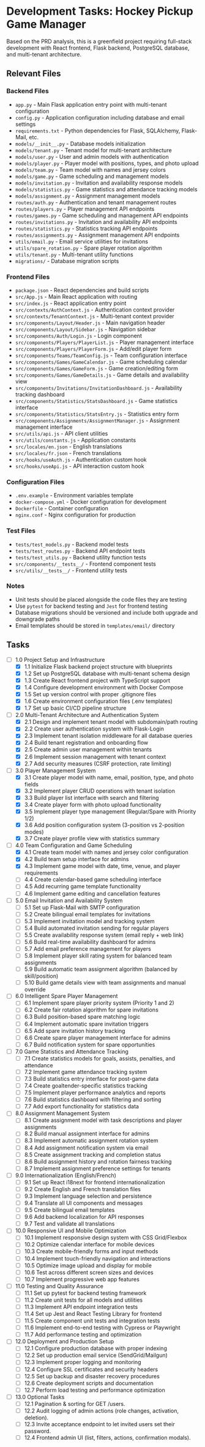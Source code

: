 # Development Tasks: Hockey Pickup Game Manager

Based on the PRD analysis, this is a greenfield project requiring full-stack development with React frontend, Flask backend, PostgreSQL database, and multi-tenant architecture.

## Relevant Files

### Backend Files
- `app.py` - Main Flask application entry point with multi-tenant configuration
- `config.py` - Application configuration including database and email settings
- `requirements.txt` - Python dependencies for Flask, SQLAlchemy, Flask-Mail, etc.
- `models/__init__.py` - Database models initialization
- `models/tenant.py` - Tenant model for multi-tenant architecture
- `models/user.py` - User and admin models with authentication
- `models/player.py` - Player model with positions, types, and photo upload
- `models/team.py` - Team model with names and jersey colors
- `models/game.py` - Game scheduling and management models
- `models/invitation.py` - Invitation and availability response models
- `models/statistics.py` - Game statistics and attendance tracking models
- `models/assignment.py` - Assignment management models
- `routes/auth.py` - Authentication and tenant management routes
- `routes/players.py` - Player management API endpoints
- `routes/games.py` - Game scheduling and management API endpoints
- `routes/invitations.py` - Invitation and availability API endpoints
- `routes/statistics.py` - Statistics tracking API endpoints
- `routes/assignments.py` - Assignment management API endpoints
- `utils/email.py` - Email service utilities for invitations
- `utils/spare_rotation.py` - Spare player rotation algorithm
- `utils/tenant.py` - Multi-tenant utility functions
- `migrations/` - Database migration scripts

### Frontend Files
- `package.json` - React dependencies and build scripts
- `src/App.js` - Main React application with routing
- `src/index.js` - React application entry point
- `src/contexts/AuthContext.js` - Authentication context provider
- `src/contexts/TenantContext.js` - Multi-tenant context provider
- `src/components/Layout/Header.js` - Main navigation header
- `src/components/Layout/Sidebar.js` - Navigation sidebar
- `src/components/Auth/Login.js` - Login component
- `src/components/Players/PlayerList.js` - Player management interface
- `src/components/Players/PlayerForm.js` - Add/edit player form
- `src/components/Teams/TeamConfig.js` - Team configuration interface
- `src/components/Games/GameCalendar.js` - Game scheduling calendar
- `src/components/Games/GameForm.js` - Game creation/editing form
- `src/components/Games/GameDetails.js` - Game details and availability view
- `src/components/Invitations/InvitationDashboard.js` - Availability tracking dashboard
- `src/components/Statistics/StatsDashboard.js` - Game statistics interface
- `src/components/Statistics/StatsEntry.js` - Statistics entry form
- `src/components/Assignments/AssignmentManager.js` - Assignment management interface
- `src/utils/api.js` - API client utilities
- `src/utils/constants.js` - Application constants
- `src/locales/en.json` - English translations
- `src/locales/fr.json` - French translations
- `src/hooks/useAuth.js` - Authentication custom hook
- `src/hooks/useApi.js` - API interaction custom hook

### Configuration Files
- `.env.example` - Environment variables template
- `docker-compose.yml` - Docker configuration for development
- `Dockerfile` - Container configuration
- `nginx.conf` - Nginx configuration for production

### Test Files
- `tests/test_models.py` - Backend model tests
- `tests/test_routes.py` - Backend API endpoint tests
- `tests/test_utils.py` - Backend utility function tests
- `src/components/__tests__/` - Frontend component tests
- `src/utils/__tests__/` - Frontend utility tests

### Notes

- Unit tests should be placed alongside the code files they are testing
- Use `pytest` for backend testing and `Jest` for frontend testing
- Database migrations should be versioned and include both upgrade and downgrade paths
- Email templates should be stored in `templates/email/` directory

## Tasks

- [ ] 1.0 Project Setup and Infrastructure
  - [x] 1.1 Initialize Flask backend project structure with blueprints
  - [x] 1.2 Set up PostgreSQL database with multi-tenant schema design
  - [x] 1.3 Create React frontend project with TypeScript support
  - [x] 1.4 Configure development environment with Docker Compose
  - [x] 1.5 Set up version control with proper .gitignore files
  - [x] 1.6 Create environment configuration files (.env templates)
  - [x] 1.7 Set up basic CI/CD pipeline structure

- [ ] 2.0 Multi-Tenant Architecture and Authentication System
  - [x] 2.1 Design and implement tenant model with subdomain/path routing
  - [x] 2.2 Create user authentication system with Flask-Login
  - [x] 2.3 Implement tenant isolation middleware for all database queries
  - [x] 2.4 Build tenant registration and onboarding flow
  - [x] 2.5 Create admin user management within tenants
  - [x] 2.6 Implement session management with tenant context
  - [x] 2.7 Add security measures (CSRF protection, rate limiting)

- [ ] 3.0 Player Management System
  - [x] 3.1 Create player model with name, email, position, type, and photo fields
  - [x] 3.2 Implement player CRUD operations with tenant isolation
  - [x] 3.3 Build player list interface with search and filtering
  - [x] 3.4 Create player form with photo upload functionality
  - [x] 3.5 Implement player type management (Regular/Spare with Priority 1/2)
  - [x] 3.6 Add position configuration system (3-position vs 2-position modes)
  - [x] 3.7 Create player profile view with statistics summary

- [ ] 4.0 Team Configuration and Game Scheduling
  - [x] 4.1 Create team model with names and jersey color configuration
  - [x] 4.2 Build team setup interface for admins
  - [x] 4.3 Implement game model with date, time, venue, and player requirements
  - [ ] 4.4 Create calendar-based game scheduling interface
  - [ ] 4.5 Add recurring game template functionality
  - [ ] 4.6 Implement game editing and cancellation features

- [ ] 5.0 Email Invitation and Availability System
  - [ ] 5.1 Set up Flask-Mail with SMTP configuration
  - [ ] 5.2 Create bilingual email templates for invitations
  - [ ] 5.3 Implement invitation model and tracking system
  - [ ] 5.4 Build automated invitation sending for regular players
  - [ ] 5.5 Create availability response system (email reply + web link)
  - [ ] 5.6 Build real-time availability dashboard for admins
  - [ ] 5.7 Add email preference management for players
  - [ ] 5.8 Implement player skill rating system for balanced team assignments
  - [ ] 5.9 Build automatic team assignment algorithm (balanced by skill/position)
  - [ ] 5.10 Build game details view with team assignments and manual override

- [ ] 6.0 Intelligent Spare Player Management
  - [ ] 6.1 Implement spare player priority system (Priority 1 and 2)
  - [ ] 6.2 Create fair rotation algorithm for spare invitations
  - [ ] 6.3 Build position-based spare matching logic
  - [ ] 6.4 Implement automatic spare invitation triggers
  - [ ] 6.5 Add spare invitation history tracking
  - [ ] 6.6 Create spare player management interface for admins
  - [ ] 6.7 Build notification system for spare opportunities

- [ ] 7.0 Game Statistics and Attendance Tracking
  - [ ] 7.1 Create statistics models for goals, assists, penalties, and attendance
  - [ ] 7.2 Implement game attendance tracking system
  - [ ] 7.3 Build statistics entry interface for post-game data
  - [ ] 7.4 Create goaltender-specific statistics tracking
  - [ ] 7.5 Implement player performance analytics and reports
  - [ ] 7.6 Build statistics dashboard with filtering and sorting
  - [ ] 7.7 Add export functionality for statistics data

- [ ] 8.0 Assignment Management System
  - [ ] 8.1 Create assignment model with task descriptions and player assignments
  - [ ] 8.2 Build manual assignment interface for admins
  - [ ] 8.3 Implement automatic assignment rotation system
  - [ ] 8.4 Add assignment notification system via email
  - [ ] 8.5 Create assignment tracking and completion status
  - [ ] 8.6 Build assignment history and rotation fairness tracking
  - [ ] 8.7 Implement assignment preference settings for tenants

- [ ] 9.0 Internationalization (English/French)
  - [ ] 9.1 Set up React i18next for frontend internationalization
  - [ ] 9.2 Create English and French translation files
  - [ ] 9.3 Implement language selection and persistence
  - [ ] 9.4 Translate all UI components and messages
  - [ ] 9.5 Create bilingual email templates
  - [ ] 9.6 Add backend localization for API responses
  - [ ] 9.7 Test and validate all translations

- [ ] 10.0 Responsive UI and Mobile Optimization
  - [ ] 10.1 Implement responsive design system with CSS Grid/Flexbox
  - [ ] 10.2 Optimize calendar interface for mobile devices
  - [ ] 10.3 Create mobile-friendly forms and input methods
  - [ ] 10.4 Implement touch-friendly navigation and interactions
  - [ ] 10.5 Optimize image upload and display for mobile
  - [ ] 10.6 Test across different screen sizes and devices
  - [ ] 10.7 Implement progressive web app features

- [ ] 11.0 Testing and Quality Assurance
  - [ ] 11.1 Set up pytest for backend testing framework
  - [ ] 11.2 Create unit tests for all models and utilities
  - [ ] 11.3 Implement API endpoint integration tests
  - [ ] 11.4 Set up Jest and React Testing Library for frontend
  - [ ] 11.5 Create component unit tests and integration tests
  - [ ] 11.6 Implement end-to-end testing with Cypress or Playwright
  - [ ] 11.7 Add performance testing and optimization

- [ ] 12.0 Deployment and Production Setup
  - [ ] 12.1 Configure production database with proper indexing
  - [ ] 12.2 Set up production email service (SendGrid/Mailgun)
  - [ ] 12.3 Implement proper logging and monitoring
  - [ ] 12.4 Configure SSL certificates and security headers
  - [ ] 12.5 Set up backup and disaster recovery procedures
  - [ ] 12.6 Create deployment scripts and documentation
  - [ ] 12.7 Perform load testing and performance optimization

- [ ] 13.0 Optional Tasks
  - [ ] 12.1 Pagination & sorting for GET /users.
  - [ ] 12.2 Audit logging of admin actions (role changes, activation, deletion).
  - [ ] 12.3 Invite acceptance endpoint to let invited users set their password.
  - [ ] 12.4 Frontend admin UI (list, filters, actions, confirmation modals).